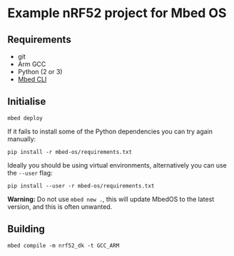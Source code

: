 # Example nRF52 project for Mbed OS

## Requirements

- git
- Arm GCC
- Python (2 or 3)
- [Mbed CLI](https://github.com/ARMmbed/mbed-cli)


## Initialise

```
mbed deploy
```

If it fails to install some of the Python dependencies you can try again
manually:

```
pip install -r mbed-os/requirements.txt
```

Ideally you should be using virtual environments, alternatively you can use the
`--user` flag:

```
pip install --user -r mbed-os/requirements.txt
```

**Warning:** Do not use `mbed new .`, this will update MbedOS to the latest
version, and this is often unwanted.


## Building

```
mbed compile -m nrf52_dk -t GCC_ARM
```
